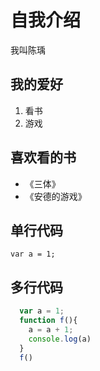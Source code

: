 # 自我介绍

我叫陈瑀

## 我的爱好
1. 看书
2. 游戏

## 喜欢看的书
* 《三体》
* 《安德的游戏》

## 单行代码

  `var a = 1;`
  
## 多行代码
```javascript
  var a = 1;
  function f(){
    a = a + 1;
    console.log(a)
  }
  f()
```

